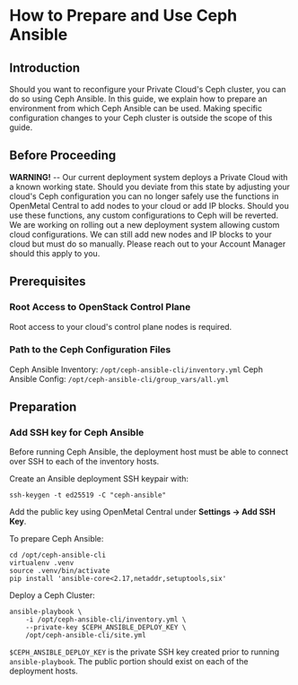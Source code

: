 # How to Prepare and Use Ceph Ansible

## Introduction

Should you want to reconfigure your Private Cloud's Ceph cluster, you
can do so using Ceph Ansible. In this guide, we explain how to prepare
an environment from which Ceph Ansible can be used. Making specific
configuration changes to your Ceph cluster is outside the scope of this
guide.

## Before Proceeding

**WARNING\!** -- Our current deployment system deploys a Private Cloud
with a known working state. Should you deviate from this state by
adjusting your cloud's Ceph configuration you can no longer safely use
the functions in OpenMetal Central to add nodes to your cloud or add IP
blocks. Should you use these functions, any custom configurations to
Ceph will be reverted. We are working on rolling out a new deployment
system allowing custom cloud configurations. We can still add new nodes
and IP blocks to your cloud but must do so manually. Please reach out to
your Account Manager should this apply to you.

## Prerequisites

### Root Access to OpenStack Control Plane

Root access to your cloud's control plane nodes is required.

### Path to the Ceph Configuration Files

Ceph Ansible Inventory: `/opt/ceph-ansible-cli/inventory.yml`
Ceph Ansible Config: `/opt/ceph-ansible-cli/group_vars/all.yml`

## Preparation

### Add SSH key for Ceph Ansible

Before running Ceph Ansible, the deployment host must be able to connect over
SSH to each of the inventory hosts.

Create an Ansible deployment SSH keypair with:

    ssh-keygen -t ed25519 -C "ceph-ansible"

Add the public key using OpenMetal Central under **Settings -> Add SSH Key**.

To prepare Ceph Ansible:

    cd /opt/ceph-ansible-cli
    virtualenv .venv
    source .venv/bin/activate
    pip install 'ansible-core<2.17,netaddr,setuptools,six'

Deploy a Ceph Cluster:

    ansible-playbook \
        -i /opt/ceph-ansible-cli/inventory.yml \
        --private-key $CEPH_ANSIBLE_DEPLOY_KEY \
        /opt/ceph-ansible-cli/site.yml

`$CEPH_ANSIBLE_DEPLOY_KEY` is the private SSH key created prior to running
`ansible-playbook`. The public portion should exist on each of the deployment
hosts.